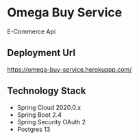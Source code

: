 # Omega Buy Service

E-Commerce Api

## Deployment Url

https://omega-buy-service.herokuapp.com/

## Technology Stack
- Spring Cloud 2020.0.x
- Spring Boot 2.4
- Spring Security OAuth 2
- Postgres 13

